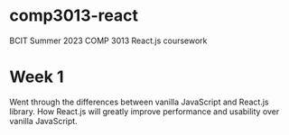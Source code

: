 # comp3013-react
BCIT Summer 2023 COMP 3013 React.js coursework

# Week 1
Went through the differences between vanilla JavaScript and React.js library.
How React.js will greatly improve performance and usability over vanilla JavaScript.
